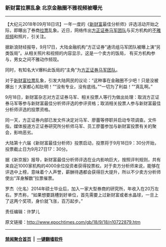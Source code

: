 ### 新财富拉票乱象 北京金融圈不雅视频被曝光
------------------------

<p>【大纪元2018年09月18日讯】一年一度的《<a href="http://www.epochtimes.com/gb/tag/%E6%96%B0%E8%B4%A2%E5%AF%8C.html">新财富</a>最佳分析师》评选活动开始之际，即曝出了券商<a href="http://www.epochtimes.com/gb/tag/%E6%8B%89%E7%A5%A8.html">拉票</a>乱象。近日，网络传出<a href="http://www.epochtimes.com/gb/tag/%E6%96%B9%E6%AD%A3%E8%AF%81%E5%88%B8%E9%A9%AC%E5%86%9B%E5%9B%A2%E9%98%9F.html">方正证券马军团队</a>与买方机构的<a href="http://www.epochtimes.com/gb/tag/%E4%B8%8D%E9%9B%85%E8%A7%86%E9%A2%91.html">不雅视频</a>和照片，引关注。</p>
<p>据新浪财经报导，9月17日，大陆金融机构“方正证券”通讯组马军团队被曝上演“另类饭局”。从相关照片和视频的内容显示，这是一个卖方的饭局， 有买方机构参与，男女之间不雅动作频现。</p>
<p>同时，有知名大V爆料此饭局的“主角”为<a href="http://www.epochtimes.com/gb/tag/%E6%96%B9%E6%AD%A3%E8%AF%81%E5%88%B8%E9%A9%AC%E5%86%9B%E5%9B%A2%E9%98%9F.html">方正证券马军团队</a>。</p>
<p>对于<a href="http://www.epochtimes.com/gb/tag/%E6%96%B0%E8%B4%A2%E5%AF%8C.html">新财富</a><a href="http://www.epochtimes.com/gb/tag/%E6%8B%89%E7%A5%A8.html">拉票</a>乱象，引发大陆网民的议论：“这种事在金融圈不少吧！只是没被爆出！大家都心知肚明！”“没有专业，没有底线。”“一切为了利益！”“真乱啊。”</p>
<p>9月18日，新财富杂志对方正证券马军、相关投票人等行为做出处理：取消方正证券马军等参与新财富最佳分析师评选的参评资格；取消相关投票人参与新财富最佳分析师评选的投票资格。</p>
<p>同一天，方正证券内部已发文件决定对马军、廖蕾等停职并启动专项调查。文件指，媒体报道方正证券研究所分析师马军、员工廖蕾参加与新财富投票有关的聚会，影响恶劣。</p>
<p>大陆第十六届《新财富最佳分析师》投票启动，投票将于9月18日9：30分开始，投票截止日为9月27日17：30分。</p>
<p>据《新京报》报导，新财富最佳分析师评选在业内影响巨大，按照评判规则，共有来自近1000家机构的4000余位投资者获得投票权。对于卖方分析师来说，能够在评选中上榜，意味着个人声誉，薪酬待遇都会获得巨大提升，所以不少卖方分析师使出“浑身解数”拉票催票。</p>
<p>罗杰（化名）2014年硕士毕业后，加入一家大型券商的研究所，年收入在20万左右。罗杰称，“如果想要跳槽到好单位，首先需要上过新财富或者水晶球，一旦上了这两个奖项，身价就飞涨，百万起步。”</p>
<p>责任编辑：许梦儿</p>

原文链接：http://www.epochtimes.com/gb/18/9/18/n10722879.htm


------------------------
#### [禁闻聚合首页](https://github.com/gfw-breaker/banned-news/blob/master/README.md) &nbsp;|&nbsp;  [一键翻墙软件](https://github.com/gfw-breaker/nogfw/blob/master/README.md)